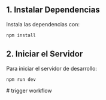## 1. Instalar Dependencias

Instala las dependencias con:

```bash
npm install
```

## 2. Iniciar el Servidor

Para iniciar el servidor de desarrollo:

```bash
npm run dev
```
#   t r i g g e r   w o r k f l o w  
 